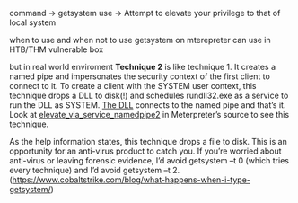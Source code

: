 command -> getsystem 
use -> Attempt to elevate your privilege to that of local system

when to use and when not to use getsystem on mterepreter
can use in HTB/THM vulnerable  box 

but in real world enviroment
**Technique 2** is like technique 1. It creates a named pipe and impersonates the security context of the first client to connect to it. To create a client with the SYSTEM user context, this technique drops a DLL to disk(!) and schedules rundll32.exe as a service to run the DLL as SYSTEM. [The DLL](https://github.com/rapid7/meterpreter/blob/master/source/elevator/namedpipeservice.c) connects to the named pipe and that’s it. Look at [elevate_via_service_namedpipe2](https://github.com/rapid7/meterpreter/blob/master/source/extensions/priv/server/elevate/namedpipe.c) in Meterpreter’s source to see this technique.

As the help information states, this technique drops a file to disk. This is an opportunity for an anti-virus product to catch you. If you’re worried about anti-virus or leaving forensic evidence, I’d avoid getsystem –t 0 (which tries every technique) and I’d avoid getsystem –t 2.
(https://www.cobaltstrike.com/blog/what-happens-when-i-type-getsystem/)